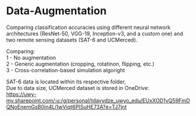 # Data-Augmentation
Comparing classification accuracies using different neural network architectures (ResNet-50, VGG-19, Inception-v3, and a custom one) and two remote sensing datasets 
(SAT-6 and UCMerced). 

Comparing:  
1 - No augmentation  
2 - Generic augmentation (cropping, rotatinon, flipping, etc.)  
3 - Cross-correlation-based simulation algoright  

SAT-6 data is located within its respective folder,  
Due to data size, UCMerced dataset is stored in OneDrive:  
https://uwy-my.sharepoint.com/:u:/g/personal/tdavydze_uwyo_edu/EUxXOD1yQ59FmDQNoEnemGsB0in4Li1wViqt6PISuHE73A?e=TJ7jnt
